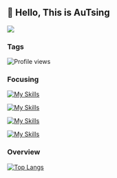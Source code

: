 ## 👋 Hello, This is AuTsing

<picture>
  <img src="https://gist.githubusercontent.com/Prince-Shivaram/3ace2c813ca49546f3f5f20cd03a2d3e/raw/6058e76860d16ee29df949da3166b3653959318f/hello.gif" />
</picture>

### Tags

![Profile views](https://komarev.com/ghpvc/?username=AuTsing)

### Focusing

[![My Skills](https://skillicons.dev/icons?theme=light&i=windows,linux)](https://skillicons.dev)

[![My Skills](https://skillicons.dev/icons?theme=light&i=vscode,androidstudio,visualstudio,vim)](https://skillicons.dev)

[![My Skills](https://skillicons.dev/icons?theme=light&i=rust,kotlin,js,ts,lua,php,cpp,html,css)](https://skillicons.dev)

[![My Skills](https://skillicons.dev/icons?theme=light&i=deno,nodejs,vue,vite,react,pinia)](https://skillicons.dev)

### Overview

[![Top Langs](https://github-readme-stats.vercel.app/api/top-langs/?username=AuTsing)](https://github.com/anuraghazra/github-readme-stats)
